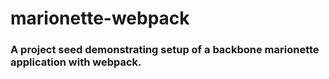 # marionette-webpack

### A project seed demonstrating setup of a backbone marionette application with webpack.
